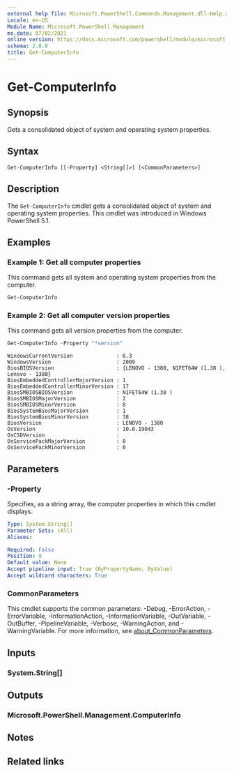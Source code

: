 ```yaml
---
external help file: Microsoft.PowerShell.Commands.Management.dll-Help.xml
Locale: en-US
Module Name: Microsoft.PowerShell.Management
ms.date: 07/02/2021
online version: https://docs.microsoft.com/powershell/module/microsoft.powershell.management/get-computerinfo?view=powershell-5.1&WT.mc_id=ps-gethelp
schema: 2.0.0
title: Get-ComputerInfo
---
```

# Get-ComputerInfo

## Synopsis
Gets a consolidated object of system and operating system properties.

## Syntax

```
Get-ComputerInfo [[-Property] <String[]>] [<CommonParameters>]
```

## Description

The `Get-ComputerInfo` cmdlet gets a consolidated object of system and operating system properties.
This cmdlet was introduced in Windows PowerShell 5.1.

## Examples

### Example 1: Get all computer properties

This command gets all system and operating system properties from the computer.

```powershell
Get-ComputerInfo
```

### Example 2: Get all computer version properties

This command gets all version properties from the computer.

```powershell
Get-ComputerInfo -Property "*version"
```

```Output
WindowsCurrentVersion              : 6.3
WindowsVersion                     : 2009
BiosBIOSVersion                    : {LENOVO - 1380, N1FET64W (1.38 ), Lenovo - 1380}
BiosEmbeddedControllerMajorVersion : 1
BiosEmbeddedControllerMinorVersion : 17
BiosSMBIOSBIOSVersion              : N1FET64W (1.38 )
BiosSMBIOSMajorVersion             : 2
BiosSMBIOSMinorVersion             : 8
BiosSystemBiosMajorVersion         : 1
BiosSystemBiosMinorVersion         : 38
BiosVersion                        : LENOVO - 1380
OsVersion                          : 10.0.19043
OsCSDVersion                       :
OsServicePackMajorVersion          : 0
OsServicePackMinorVersion          : 0
```

## Parameters

### -Property

Specifies, as a string array, the computer properties in which this cmdlet displays.

```yaml
Type: System.String[]
Parameter Sets: (All)
Aliases:

Required: False
Position: 0
Default value: None
Accept pipeline input: True (ByPropertyName, ByValue)
Accept wildcard characters: True
```

### CommonParameters

This cmdlet supports the common parameters: -Debug, -ErrorAction, -ErrorVariable,
-InformationAction, -InformationVariable, -OutVariable, -OutBuffer, -PipelineVariable, -Verbose,
-WarningAction, and -WarningVariable. For more information, see
[about_CommonParameters](../Microsoft.PowerShell.Core/About/about_CommonParameters.md).

## Inputs

### System.String[]

## Outputs

### Microsoft.PowerShell.Management.ComputerInfo

## Notes

## Related links
